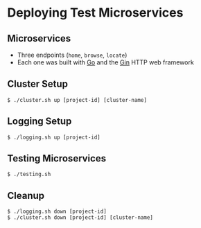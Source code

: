 # Deploying Test Microservices

## Microservices 
* Three endpoints (`home`, `browse`, `locate`)
* Each one was built with [Go](http://golang.org) and the [Gin](https://github.com/gin-gonic/gin) HTTP web framework

## Cluster Setup

    $ ./cluster.sh up [project-id] [cluster-name]

## Logging Setup

    $ ./logging.sh up [project-id]

## Testing Microservices

    $ ./testing.sh

## Cleanup

    $ ./logging.sh down [project-id]
    $ ./cluster.sh down [project-id] [cluster-name]